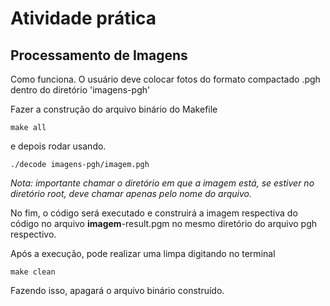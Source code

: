 # Atividade prática
## Processamento de Imagens

<p>Como funciona. O usuário deve colocar fotos do formato compactado .pgh dentro do diretório 'imagens-pgh'</p>
<p>Fazer a construção do arquivo binário do Makefile
</p>

`make all`
<p>e depois rodar usando.
</p>

`./decode imagens-pgh/imagem.pgh`

<i>Nota: importante chamar o diretório em que a imagem está, se estiver no diretório root, deve chamar apenas pelo nome do arquivo.</i>

<p>No fim, o código será executado e construirá a imagem respectiva do código no arquivo <b>imagem</b>-result.pgm no mesmo diretório do arquivo pgh respectivo.

Após a execução, pode realizar uma limpa digitando no terminal
</p>

`make clean`
<p>Fazendo isso, apagará o arquivo binário construído.</p>